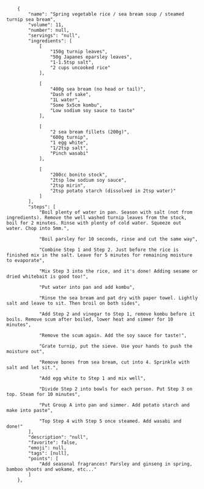         {
            "name": "Spring vegetable rice / sea bream soup / steamed turnip sea bream",
            "volume": 11,
            "number": null,
            "servings": "null",
            "ingredients": [
                [
                    "150g turnip leaves",
                    "50g Japanes eparsley leaves",
                    "1-1.5tsp salt",
                    "2 cups uncooked rice"
                ],

                [
                    "400g sea bream (no head or tail)",
                    "Dash of sake",
                    "1L water",
                    "Some 5x5cm kombu",
                    "Low sodium soy sauce to taste"
                ],

                [
                    "2 sea bream fillets (200g)",
                    "600g turnip",
                    "1 egg white",
                    "1/2tsp salt",
                    "Pinch wasabi"
                ],

                [
                    "200cc bonito stock",
                    "2tsp low sodium soy sauce",
                    "2tsp mirin",
                    "2tsp potato starch (dissolved in 2tsp water)"
                ]
            ],
            "steps": [
                "Boil plenty of water in pan. Season with salt (not from ingredients). Remove the well washed turnip leaves from the stock, boil for 2 minutes. Rinse with plenty of cold water. Squeeze out water. Chop into 5mm.",

                "Boil parsley for 10 seconds, rinse and cut the same way",

                "Combine Step 1 and Step 2. Just before the rice is finished mix in the salt. Leave for 5 minutes for remaining moisture to evaporate",

                "Mix Step 3 into the rice, and it's done! Adding sesame or dried whitebait is good too!",

                "Put water into pan and add kombu",

                "Rinse the sea bream and pat dry with paper towel. Lightly salt and leave to sit. Then broil on both sides",

                "Add Step 2 and vinegar to Step 1, remove kombu before it boils. Remove scum after boiled, lower heat and simmer for 10 minutes",

                "Remove the scum again. Add the soy sauce for taste!",

                "Grate turnip, put the sieve. Use your hands to push the moisture out",

                "Remove bones from sea bream, cut into 4. Sprinkle with salt and let sit.",

                "Add egg white to Step 1 and mix well",

                "Divide Step 2 into bowls for each person. Put Step 3 on top. Steam for 10 minutes",

                "Put Group A into pan and simmer. Add potato starch and make into paste",

                "Top Step 4 with Step 5 once steamed. Add wasabi and done!"
            ],
            "description": "null",
            "favorite": false,
            "emoji": null,
            "tags": [null],
            "points": [
                "Add seasonal fragrances! Parsley and ginseng in spring, bamboo shoots and wokame, etc..."
            ]
        },